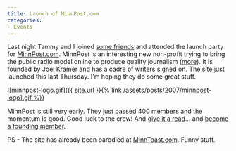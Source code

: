 ```yaml
---
title: Launch of MinnPost.com
categories:
- Events
---
```


Last night Tammy and I joined [some friends](http://www.jimbernard.net/) and attended the launch party for [MinnPost.com](http://www.minnpost.com/). MinnPost is an interesting new non-profit trying to bring the public radio model online to produce quality journalism ([more](http://www.minnpost.com/about/)). It is founded by Joel Kramer and has a cadre of writers signed on. The site just launched this last Thursday. I'm hoping they do some great stuff.


[![minnpost-logo.gif]({{ site.url }}{% link /assets/posts/2007/minnpost-logo1.gif %})](http://www.minnpost.com/)

MinnPost is still very early. They just passed 400 members and the momentum is good. Good luck to the crew! And [give it a read](http://www.minnpost.com/)... and [become a founding member](http://www.minnpost.com/donate/).

PS - The site has already been parodied at [MinnToast.com](http://www.minntoast.com/). Funny stuff.
